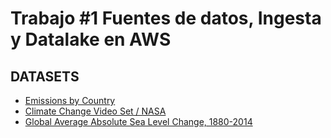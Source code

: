 # Trabajo #1 Fuentes de datos, Ingesta y Datalake en AWS


## DATASETS
- [Emissions by Country](https://www.kaggle.com/datasets/thedevastator/global-fossil-co2-emissions-by-country-2002-2022?select=GCB2022v27_MtCO2_flat_metadata.json)
- [Climate Change Video Set / NASA](https://www.kaggle.com/datasets/brsdincer/climate-change-video-set-nasa)
- [Global Average Absolute Sea Level Change, 1880-2014](https://www.thegreenwebfoundation.org/tools/green-web-dataset/)
